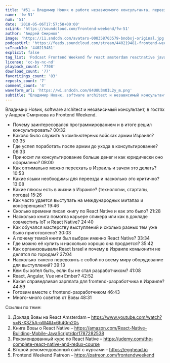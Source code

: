 ```yaml
---
title: "#51 – Владимир Новик о работе независимого консультанта, переезде в Израиль и книге про React Native"
name: 'fw-51'
num: '51'
date: '2018-05-06T17:57:58+00:00'
scLink: 'https://soundcloud.com/frontend-weekend/fw-51'
author: 'Андрей Смирнов'
image: 'https://i1.sndcdn.com/avatars-000358703579-bnobxj-original.jpg'
podcastUrl: 'https://feeds.soundcloud.com/stream/440219481-frontend-weekend-fw-51.m4a'
scTrackId: '440219481'
explicit: false
tag_list: 'Podcast Frontend Weekend fw react amsterdam reactnative javascript'
license: 'cc-by-nc-nd'
playback_count: '7708'
download_count: '77'
favoritings_count: '83'
reposts_count: '7'
comment_count: '4'
waveform_url: 'https://w1.sndcdn.com/84U8U3mOIL2y_m.png'
subtitle: "Владимир Новик, software architect и независимый консультант, в гостях у Андрея Смирнова из Frontend Weekend.  "
---
```

Владимир Новик, software architect и независимый консультант, в гостях у Андрея Смирнова из Frontend Weekend.  

- Почему заинтересовался программированием и в итоге решил консультировать? <timecode sec="32">00:32</timecode>
- Каково было служить в компьютерных войсках армии Израиля? <timecode sec="215">03:35</timecode>
- Где успел поработать после армии до ухода в консультирование? <timecode sec="393">06:33</timecode>
- Приносит ли консультирование больше денег и как юридически оно оформлено? <timecode sec="540">09:00</timecode>
- Как оптимально можно переехать в Израиль и зачем это делать? <timecode sec="653">10:53</timecode>
- Какие языки необходимы для переезда и насколько это критично? <timecode sec="788">13:08</timecode>
- Какие плюсы есть в жизни в Израиле? (технологии, стартапы, погода) <timecode sec="926">15:26</timecode>
- Как часто удается выступать на международных митапах и конференциях? <timecode sec="1186">19:46</timecode>
- Сколько времени писал книгу по React Native и как это было? <timecode sec="1288">21:28</timecode>
- Насколько книга помогла карьере спикера или как в докладе совместить IoT и React Native? <timecode sec="1480">24:40</timecode>
- Как обучался мастерству выступлений и сколько разных тем уже было приготовлено? <timecode sec="1803">30:03</timecode>
- А почему темой книги был выбран именно React Native? <timecode sec="2014">33:34</timecode>
- Где можно её купить и насколько хорошо она продается? <timecode sec="2142">35:42</timecode>
- Как организовывали React Israel и почему в Израиле комьюнити не делятся по городам? <timecode sec="2224">37:04</timecode>
- Насколько тяжело перевозить с собой по всему миру оборудование для выступлений? <timecode sec="2353">39:13</timecode>
- Кем бы хотел быть, если бы не стал разработчиком? <timecode sec="2468">41:08</timecode>
- React, Angular, Vue или Ember? <timecode sec="2572">42:52</timecode>
- Какая справедливая зарплата для frontend-разработчика в Израиле? <timecode sec="2699">44:59</timecode>
- Готовим вместе с frontend-разработчиком <timecode sec="2803">46:43</timecode>
- Много-много советов от Вовы <timecode sec="2911">48:31</timecode>

Ссылки по теме:
1) Доклад Вовы на React Amsterdam – https://www.youtube.com/watch?v=N-X3Z5A-pW4&t=6h40m20s
2) Книга Вовы о React Native – https://amazon.com/React-Native-Building-Mobile-JavaScript/dp/1787282538
3) Рекомендованный курс по React Native – https://udemy.com/the-complete-react-native-and-redux-course
4) Второй рекомендованный сайт с курсами – https://egghead.io
5) Frontend Weekend Patreon – https://patreon.com/frontendweekend
